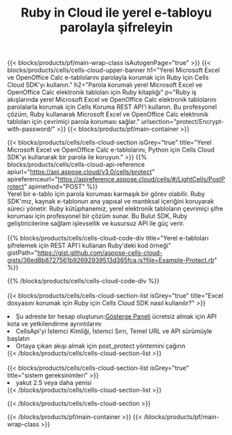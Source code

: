 ﻿---
title:  Ruby in Cloud ile yerel e-tabloyu parolayla şifreleyin
description:  Ruby ile Microsoft Excel ve OpenOffice Calc'ı Korumak için Bulut API'leri ve SDK'lar. Yerel e-tabloları Ruby için Cells Cloud API SDK ile şifreyle şifreleyin.
---
{{< blocks/products/pf/main-wrap-class isAutogenPage="true" >}}
{{< blocks/products/cells/cells-cloud-upper-banner h1="Yerel Microsoft Excel ve OpenOffice Calc e-tablolarını parolayla korumak için Ruby için Cells Cloud SDK\'yı kullanın." h2="Parola korumalı yerel Microsoft Excel ve OpenOffice Calc elektronik tabloları için Ruby kitaplığı" p="Ruby iş akışlarında yerel Microsoft Excel ve OpenOffice Calc elektronik tablolarını parolalarla korumak için Cells Koruma REST API\'i kullanın. Bu profesyonel çözüm, Ruby kullanarak Microsoft Excel ve OpenOffice Calc elektronik tabloları için çevrimiçi parola koruması sağlar." urlsection="protect/Encrypt-with-password/" >}}
{{< blocks/products/pf/main-container >}}

{{< blocks/products/cells/cells-cloud-section isGrey="true" title="Yerel Microsoft Excel ve OpenOffice Calc e-tablolarını, Python için Cells Cloud SDK\'yı kullanarak bir parola ile koruyun." >}}
{{% blocks/products/cells/cells-cloud-api-reference apiurl="https://api.aspose.cloud/v3.0/cells/protect" apireferenceurl="https://apireference.aspose.cloud/cells/#/LightCells/PostProtect" apimethod="POST" %}}
<br/>
Yerel bir e-tablo için parola koruması karmaşık bir görev olabilir. Ruby SDK'mız, kaynak e-tablonun ana yapısal ve mantıksal içeriğini koruyarak süreci yönetir. Ruby kütüphanemiz, yerel elektronik tabloların çevrimiçi şifre koruması için profesyonel bir çözüm sunar. Bu Bulut SDK, Ruby geliştiricilerine sağlam işlevsellik ve kusursuz API ile güç verir.
<br/>
<br/>
{{% blocks/products/cells/cells-cloud-code-div title="Yerel e-tabloları şifrelemek için REST API\'i kullanan Ruby\'deki kod örneği" gistPath="https://gist.github.com/aspose-cells-cloud-gists/36ed8b8727561b92692939513d365fca.js?file=Example-Protect.rb" %}}
  
{{% /blocks/products/cells/cells-cloud-code-div %}}
<br/>
<br/>
{{< blocks/products/cells/cells-cloud-section-list isGrey="true" title="Excel dosyasını korumak için Ruby için Cells Cloud SDK nasıl kullanılır?" >}}
<li> Şu adreste bir hesap oluşturun:<a href="https://dashboard.aspose.cloud/">Gösterge Paneli</a> ücretsiz almak için API kota ve yetkilendirme ayrıntılarını</li>
<li>CellsApi'yi İstemci Kimliği, İstemci Sırrı, Temel URL ve API sürümüyle başlatın</li>
<li>Ortaya çıkan akışı almak için post_protect yöntemini çağırın</li>
{{< /blocks/products/cells/cells-cloud-section-list >}}
<br/>
<br/>
{{< blocks/products/cells/cells-cloud-section-list isGrey="true" title="sistem gereksinimleri" >}}
<li>yakut 2.5 veya daha yenisi</li>
{{< /blocks/products/cells/cells-cloud-section-list >}}

{{< /blocks/products/cells/cells-cloud-section >}}

{{< /blocks/products/pf/main-container >}}
{{< /blocks/products/pf/main-wrap-class >}}
